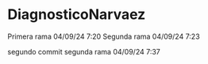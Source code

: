 # DiagnosticoNarvaez

Primera rama 04/09/24 7:20
Segunda rama 04/09/24 7:23

segundo commit segunda rama 04/09/24 7:37